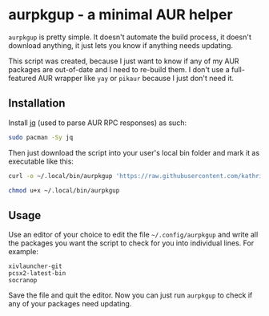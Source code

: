 # aurpkgup - a minimal AUR helper

`aurpkgup` is pretty simple. It doesn't automate the build process, it doesn't download anything, it just lets you know if anything needs updating.

This script was created, because I just want to know if any of my AUR packages are out-of-date and I need to re-build them. I don't use a full-featured AUR wrapper like `yay` or `pikaur` because I just don't need it.

## Installation

Install [jq](https://archlinux.org/packages/extra/x86_64/jq/) (used to parse AUR RPC responses) as such:

```sh
sudo pacman -Sy jq
```

Then just download the script into your user's local bin folder and mark it as executable like this:

```sh
curl -o ~/.local/bin/aurpkgup 'https://raw.githubusercontent.com/kathrindc/aurpkgup/main/aurpkgup'
```

```sh
chmod u+x ~/.local/bin/aurpkgup
```

## Usage

Use an editor of your choice to edit the file `~/.config/aurpkgup` and write all the packages you want the script to check for you into individual lines. For example:

```
xivlauncher-git
pcsx2-latest-bin
socranop
```

Save the file and quit the editor. Now you can just run `aurpkgup` to check if any of your packages need updating.

